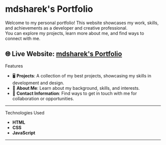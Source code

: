 # mdsharek's Portfolio

Welcome to my personal portfolio! 
This website showcases my work, skills, and achievements as a developer and creative professional.  
You can explore my projects, learn more about me, and find ways to connect with me.

🌐 **Live Website**: [mdsharek's Portfolio](https://sharek32.github.io/mdsharek-s-portfolio/)
--
 Features

- 🖥️ **Projects**: A collection of my best projects, showcasing my skills in development and design.
- 📜 **About Me**: Learn about my background, skills, and interests.
- 📧 **Contact Information**: Find ways to get in touch with me for collaboration or opportunities.
---
 Technologies Used

- **HTML**
- **CSS**
- **JavaScript**
---
